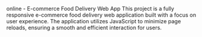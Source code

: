 online - E-commerce Food Delivery Web App
This project is a fully responsive e-commerce food delivery web application built with a focus on user experience. The application utilizes JavaScript to minimize page reloads, ensuring a smooth and efficient interaction for users.
